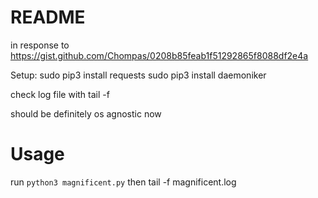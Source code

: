 README
======
in response to https://gist.github.com/Chompas/0208b85feab1f51292865f8088df2e4a


Setup:
sudo pip3 install requests
sudo pip3 install daemoniker

check log file with tail -f

should be definitely os agnostic now

Usage
=====
run `python3 magnificent.py` 
then
tail -f magnificent.log


